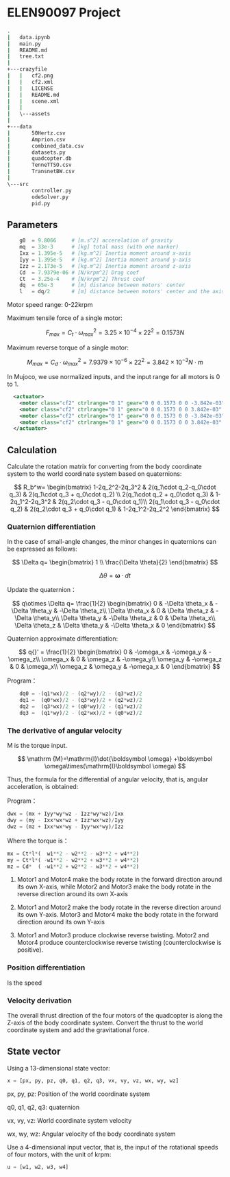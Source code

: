 # ELEN90097 Project

``` bash
.
|   data.ipynb
|   main.py
|   README.md
|   tree.txt
|   
+---crazyfile
|   |   cf2.png
|   |   cf2.xml
|   |   LICENSE
|   |   README.md
|   |   scene.xml
|   |   
|   \---assets
|           
+---data
|       50Hertz.csv
|       Amprion.csv
|       combined_data.csv
|       datasets.py
|       quadcopter.db
|       TenneTTSO.csv
|       TransnetBW.csv
|       
\---src
        controller.py
        odeSolver.py
        pid.py
```

## Parameters

```python
    g0  = 9.8066     # [m.s^2] accerelation of gravity
    mq  = 33e-3      # [kg] total mass (with one marker)
    Ixx = 1.395e-5   # [kg.m^2] Inertia moment around x-axis
    Iyy = 1.395e-5   # [kg.m^2] Inertia moment around y-axis
    Izz = 2.173e-5   # [kg.m^2] Inertia moment around z-axis
    Cd  = 7.9379e-06 # [N/krpm^2] Drag coef
    Ct  = 3.25e-4    # [N/krpm^2] Thrust coef
    dq  = 65e-3      # [m] distance between motors' center
    l   = dq/2       # [m] distance between motors' center and the axis of rotation

```

Motor speed range: 0-22krpm

Maximum tensile force of a single motor:

$$
F_{max}=C_t\cdot\omega_{max}^2=3.25\times10^{-4}\times22^2=0.1573N
$$

Maximum reverse torque of a single motor:

$$
M_{max}=C_d\cdot\omega_{max}^2=7.9379\times10^{-6}\times22^2=3.842\times10^{-3} N\cdot m
$$

In Mujoco, we use normalized inputs, and the input range for all motors is 0 to 1.

```xml
  <actuator>
    <motor class="cf2" ctrlrange="0 1" gear="0 0 0.1573 0 0 -3.842e-03" site="motor1_site" name="motor1"/>
    <motor class="cf2" ctrlrange="0 1" gear="0 0 0.1573 0 0 3.842e-03" site="motor2_site" name="motor2"/>
    <motor class="cf2" ctrlrange="0 1" gear="0 0 0.1573 0 0 -3.842e-03" site="motor3_site" name="motor3"/>
    <motor class="cf2" ctrlrange="0 1" gear="0 0 0.1573 0 0 3.842e-03" site="motor4_site" name="motor4"/>
  </actuator>
```

## Calculation

Calculate the rotation matrix for converting from the body coordinate system to the world coordinate system based on quaternions:

$$
R_b^w=
\begin{bmatrix}
1-2q_2^2-2q_3^2  & 2(q_1\cdot q_2-q_0\cdot q_3) & 2(q_1\cdot q_3 + q_0\cdot q_2) \\
2(q_1\cdot q_2 + q_0\cdot q_3)  & 1-2q_1^2-2q_3^2 & 2(q_2\cdot q_3 - q_0\cdot q_1)\\
2(q_1\cdot q_3 - q_0\cdot q_2)  & 2(q_2\cdot q_3 + q_0\cdot q_1) & 1-2q_1^2-2q_2^2
\end{bmatrix}
$$

### Quaternion differentiation

In the case of small-angle changes, the minor changes in quaternions can be expressed as follows:

$$
\Delta q=
\begin{bmatrix}
1 \\ \frac{\Delta \theta}{2}
\end{bmatrix}
$$

$$
\Delta \theta = \boldsymbol \omega\cdot dt
$$

Update the quaternion：

$$
q\otimes \Delta q= \frac{1}{2}
\begin{bmatrix}
0  & -\Delta \theta_x & -\Delta \theta_y & -\Delta \theta_z\\
\Delta \theta_x  & 0 & \Delta \theta_z & -\Delta \theta_y\\
\Delta \theta_y  & -\Delta \theta_z & 0 & \Delta \theta_x\\
\Delta \theta_z  & \Delta \theta_y & -\Delta \theta_x & 0
\end{bmatrix}
$$

Quaternion approximate differentiation:

$$
q{}' = \frac{1}{2}
\begin{bmatrix}
 0 & -\omega_x & -\omega_y & -\omega_z\\
\omega_x  & 0 & \omega_z & -\omega_y\\
\omega_y  & -\omega_z & 0 & \omega_x\\
\omega_z  & \omega_y & -\omega_x & 0
\end{bmatrix}
$$

Program：

```python
    dq0 = -(q1*wx)/2 - (q2*wy)/2 - (q3*wz)/2
    dq1 =  (q0*wx)/2 - (q3*wy)/2 + (q2*wz)/2
    dq2 =  (q3*wx)/2 + (q0*wy)/2 - (q1*wz)/2
    dq3 =  (q1*wy)/2 - (q2*wx)/2 + (q0*wz)/2
```

### The derivative of angular velocity

M is the torque input.

$$
\mathrm {M}=\mathrm{I}\dot{\boldsymbol \omega} +\boldsymbol \omega\times(\mathrm{I}\boldsymbol \omega)
$$

Thus, the formula for the differential of angular velocity, that is, angular acceleration, is obtained:

Program：

```python
dwx = (mx + Iyy*wy*wz - Izz*wy*wz)/Ixx
dwy = (my - Ixx*wx*wz + Izz*wx*wz)/Iyy
dwz = (mz + Ixx*wx*wy - Iyy*wx*wy)/Izz
```

Where the torque is：

```python
mx = Ct*l*(  w1**2 - w2**2 - w3**2 + w4**2)
my = Ct*l*( -w1**2 - w2**2 + w3**2 + w4**2)
mz = Cd*  ( -w1**2 + w2**2 - w3**2 + w4**2)
```

1. Motor1 and Motor4 make the body rotate in the forward direction around its own X-axis, while Motor2 and Motor3 make the body rotate in the reverse direction around its own X-axis

2. Motor1 and Motor2 make the body rotate in the reverse direction around its own Y-axis. Motor3 and Motor4 make the body rotate in the forward direction around its own Y-axis

3. Motor1 and Motor3 produce clockwise reverse twisting. Motor2 and Motor4 produce counterclockwise reverse twisting (counterclockwise is positive).

### Position differentiation

Is the speed

### Velocity derivation

The overall thrust direction of the four motors of the quadcopter is along the Z-axis of the body coordinate system. Convert the thrust to the world coordinate system and add the gravitational force.

## State vector

Using a 13-dimensional state vector:

```python
x = [px, py, pz, q0, q1, q2, q3, vx, vy, vz, wx, wy, wz]
```

px, py, pz: Position of the world coordinate system

q0, q1, q2, q3: quaternion

vx, vy, vz: World coordinate system velocity

wx, wy, wz: Angular velocity of the body coordinate system

Use a 4-dimensional input vector, that is, the input of the rotational speeds of four motors, with the unit of krpm:

```python
u = [w1, w2, w3, w4]
```
